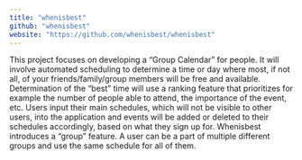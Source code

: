 ```yaml
---
title: "whenisbest"
github: "whenisbest"
website: "https://github.com/whenisbest/whenisbest"
---
```


This project focuses on developing a “Group Calendar” for people. It will involve automated scheduling to determine a time or day where most, if not all, of your friends/family/group members will be free and available. Determination of the “best” time will use a ranking feature that prioritizes for example the number of people able to attend, the importance of the event, etc. Users input their main schedules, which will not be visible to other users, into the application and events will be added or deleted to their schedules accordingly, based on what they sign up for. Whenisbest introduces a “group” feature. A user can be a part of multiple different groups and use the same schedule for all of them.
